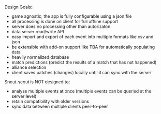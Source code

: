 Design Goals:
- game agnostic; the app is fully configurable using a json file
- all processing is done on client for full offline support
- server does no processing other than autorizaton
- data server read/write API
- easy import and export of each event into multiple formats like csv and json
- be extensible with add-on support like TBA for automatically populating data
- heavily normalized database
- match predictions (predict the results of a match that has not happened)
- alliance selection
- client saves patches (changes) locally until it can sync with the server

Snout-scout is NOT designed to:
- analyse multiple events at once (multiple events can be queried at the server level)
- retain compatibility with older versions
- sync data between multiple clients peer-to-peer